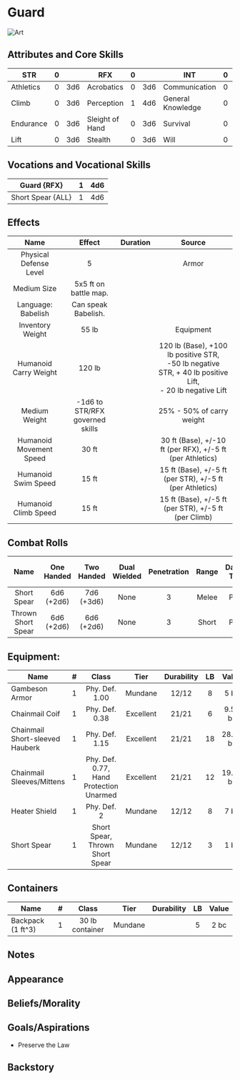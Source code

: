 # Guard

![Art](Guard.jpg)

## Attributes and Core Skills

| STR       |   0   |       | RFX             |   0   |       | INT               |   0   |       |
| --------- | :---: | :---: | --------------- | :---: | :---: | ----------------- | :---: | :---: |
| Athletics |   0   |  3d6  | Acrobatics      |   0   |  3d6  | Communication     |   0   |  3d6  |
| Climb     |   0   |  3d6  | Perception      |   1   |  4d6  | General Knowledge |   0   |  3d6  |
| Endurance |   0   |  3d6  | Sleight of Hand |   0   |  3d6  | Survival          |   0   |  3d6  |
| Lift      |   0   |  3d6  | Stealth         |   0   |  3d6  | Will         |   0   |  3d6  |

## Vocations and Vocational Skills

| Guard {RFX}       |   1   |  4d6  |
| ----------------- | :---: | :---: |
| Short Spear {ALL} |   1   |  4d6  |

## Effects

|          Name           |             Effect              | Duration |                                                                  Source                                                                  |
| :---------------------: | :-----------------------------: | :------: | :--------------------------------------------------------------------------------------------------------------------------------------: |
| Physical Defense Level  |                5                |          |                                                                  Armor                                                                   |
|       Medium Size       |      5x5 ft on battle map.      |          |                                                                                                                                          |
|   Language: Babelish    |       Can speak Babelish.       |          |                                                                                                                                          |
|    Inventory Weight     |              55 lb              |          |                                                                Equipment                                                                 |
|  Humanoid Carry Weight  |             120 lb              |          | 120 lb (Base), +100 lb positive STR,<br />-50 lb negative STR, + 40 lb positive Lift,<br />- 20 lb negative Lift |
|      Medium Weight      | -1d6 to STR/RFX governed skills |          |                                                        25% - 50% of carry weight                                                         |
| Humanoid Movement Speed |              30 ft              |          |                                        30 ft (Base), +/-10 ft (per RFX), +/-5 ft (per Athletics)                                         |
|   Humanoid Swim Speed   |              15 ft              |          |                                        15 ft (Base), +/-5 ft (per STR), +/-5 ft (per Athletics)                                         |
|  Humanoid Climb Speed   |              15 ft              |          |                                           15 ft (Base), +/-5 ft (per STR), +/-5 ft (per Climb)                                           |

## Combat Rolls

|        Name        | One<br />Handed | Two<br />Handed | Dual<br />Wielded | Penetration | Range | Damage<br />Types | Engageable<br />Opponents | Area Of<br />Effect | Resource<br />Class |
| :----------------: | :-------------: | :-------------: | :---------------: | :---------: | :---: | :---------------: | :-----------------------: | :-----------------: | :-----------------: |
|    Short Spear     | 6d6<br />(+2d6) | 7d6<br />(+3d6) |       None        |      3      | Melee |      Pierce       |        Spear Rapid        |        None         |        None         |
| Thrown Short Spear | 6d6<br />(+2d6) | 6d6<br />(+2d6) |       None        |      3      | Short |      Pierce       |         Standard          |        None         |        None         |

## Equipment:

| Name                            |   #   |                  Class                  |   Tier    | Durability |  LB   |  Value   |
| ------------------------------- | :---: | :-------------------------------------: | :-------: | :--------: | :---: | :------: |
| Gambeson Armor                  |   1   |             Phy. Def. 1.00              |  Mundane  |   12/12    |   8   |   5 bc   |
| Chainmail Coif                  |   1   |             Phy. Def. 0.38              | Excellent |   21/21    |   6   | 9.57 bc  |
| Chainmail Short-sleeved Hauberk |   1   |             Phy. Def. 1.15              | Excellent |   21/21    |  18   | 28.72 bc |
| Chainmail Sleeves/Mittens       |   1   | Phy. Def. 0.77, Hand Protection Unarmed | Excellent |   21/21    |  12   | 19.16 bc |
| Heater Shield                   |   1   |               Phy. Def. 2               |  Mundane  |   12/12    |   8   |   7 bc   |
| Short Spear                     |   1   |     Short Spear, Thrown Short Spear     |  Mundane  |   12/12    |   3   |   1 bc   |

## Containers

| Name              |   #   |      Class      |  Tier   | Durability |  LB   | Value |
| ----------------- | :---: | :-------------: | :-----: | :--------: | :---: | :---: |
| Backpack (1 ft^3) |   1   | 30 lb container | Mundane |            |   5   | 2 bc  |

## Notes

## Appearance

## Beliefs/Morality

## Goals/Aspirations

- Preserve the Law

## Backstory
